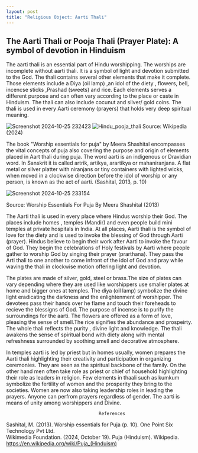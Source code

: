 ```yaml
---
layout: post
title: "Religious Object: Aarti Thali"
---
```


## The Aarti Thali or Pooja Thali (Prayer Plate): A symbol of devotion in Hinduism

The aarti thali is an essential part of Hindu worshipping. The worships are incomplete without aarti thali. It is a symbol of light and devotion submitted to the God. The thali contains several other elements that make it complete. Those elements include a Diya (oil lamp) ,an idol of the diety , flowers, bell, incencse sticks ,Prashad (sweets) and rice. Each elements serves a different purpose and can often vary according to the place or caste in Hinduism. The thali can also include cocunut and silver/ gold coins. The thali is used in every Aarti ceremony (prayers) that holds very deep spiritual meaning. 

![Screenshot 2024-10-25 232423](https://github.com/user-attachments/assets/660678c5-4aab-4bc8-a47b-7e4d14ef83b3)
![Hindu_pooja_thali](https://github.com/user-attachments/assets/de67e45b-72ed-4d7e-a8eb-6354749c90f8)
Source: Wikipedia (2024)

The book "Worship essentials for puja" by Meera Shashital encompasses the vital concepts of puja also covering the purpose and origin of elements placed in Aart thali during puja. The word aarti is an indigenous or Dravidian word. In Sanskrit it is called artrik, artikya, arartikya or mahaniranjana. A flat metal or silver platter with niranjans or tiny containers with lighted wicks, when moved in a clockwise direction before the idol of worship or any person, is known as the act of aarti. (Sashital, 2013, p. 10) 

![Screenshot 2024-10-25 233154](https://github.com/user-attachments/assets/ef3a1e8c-8c9e-42ae-bdd8-64dd7ebe5f47)

Source: Worship Essentials For Puja By Meera Shashital (2013)

The Aarti thali is used in every place where Hindus worship their God. The places include homes , temples (Mandir) and even people build mini temples at private hospitals in India. At all places, Aarti thali is the symbol of love for the diety and is used to invoke the blessing of God through Aarti (prayer). Hindus believe to begin their work after Aarti to invoke the favour of God. They begin the celebrations of Holy festivals by Aarti where people gather to worship God by singing their prayer (prarthana). They pass the Arti thali to one another to come infront of the idol of God and pray while waving the thali in clockwise motion offering light and devotion. 

The plates are made of silver, gold, steel or brass.The size of plates can vary depending where they are used like worshippers use smaller plates at home and bigger ones at temples. The diya (oil lamp) symbolize the divine light eradicating the darkness and the enlightenment of worshipper. The devotees pass their hands over he flame and touch their foreheads to recieve the blessigns of God. The purpose of incense is to purify the surroundings for the aarti. The flowers are offered as a form of love, pleasing the sense of smell.The rice signifies the abundance and prospeirty. The whole thali reflects the purity , divine light and knowledge. The thali awakens the sense of spiritual bond with diety along with mental refreshness surrounded by soothing smell and decorative atmosphere.

In temples aarti is led by priest but in homes usually, women prepares the Aarti thali highlighting their creativity and participation in organizing ceremonies. They are seen as the spiritual backbone of the family. On the other hand men often take role as priest or chief of household highlighting their role as leaders in  religion. Few elements in thaali such as kumkum symbolize the fertility of women and the prosperity they bring to the societies. Women are now also taking leadership roles in leading the prayers. Anyone can perfrom prayers regardless of gender. The aarti is means of unity among worshippers and Divine.

                                       References
Sashital, M. (2013). Worship essentials for Puja (p. 10). One Point Six Technology Pvt Ltd.                             
Wikimedia Foundation. (2024, October 19). Puja (Hinduism). Wikipedia. https://en.wikipedia.org/wiki/Puja_(Hinduism) 

